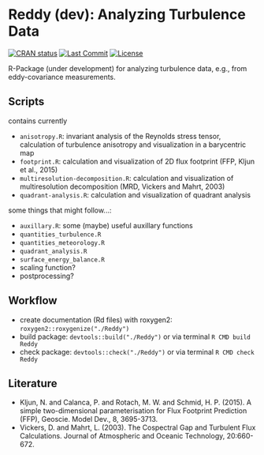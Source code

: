 # Reddy (dev): Analyzing Turbulence Data
<!-- badges: start --> 
[![CRAN status](https://www.r-pkg.org/badges/version/Reddy)](https://cran.r-project.org/package=Reddy)
[![Last Commit](https://img.shields.io/github/last-commit/noctiluc3nt/Reddy)](https://github.com/noctiluc3nt/Reddy)
[![License](https://eddelbuettel.github.io/badges/GPL2+.svg)](https://www.gnu.org/licenses/gpl-2.0.html)
<!-- badges: end -->

R-Package (under development) for analyzing turbulence data, e.g., from eddy-covariance measurements. 

## Scripts
contains currently
- `anisotropy.R`: invariant analysis of the Reynolds stress tensor, calculation of turbulence anisotropy and visualization in a barycentric map
- `footprint.R`: calculation and visualization of 2D flux footprint (FFP, Kljun et al., 2015)
- `multiresolution-decomposition.R`: calculation and visualization of multiresolution decomposition (MRD, Vickers and Mahrt, 2003)
- `quadrant-analysis.R`: calculation and visualization of quadrant analysis

some things that might follow...:
- `auxillary.R`: some (maybe) useful auxillary functions
- `quantities_turbulence.R`
- `quantities_meteorology.R`
- `quadrant_analysis.R`
- `surface_energy_balance.R`
- scaling function?
- postprocessing?

## Workflow
- create documentation (Rd files) with roxygen2: `roxygen2::roxygenize("./Reddy")` 
- build package: `devtools::build("./Reddy")` or via terminal `R CMD build Reddy`
- check package: `devtools::check("./Reddy")` or via terminal `R CMD check Reddy`

## Literature
- Kljun, N. and Calanca, P. and Rotach, M. W. and Schmid, H. P. (2015). A simple two-dimensional parameterisation for Flux Footprint
Prediction (FFP), Geoscie. Model Dev., 8, 3695-3713.
- Vickers, D. and Mahrt, L. (2003). The Cospectral Gap and Turbulent Flux Calculations. Journal of Atmospheric and Oceanic Technology, 20:660-672.
